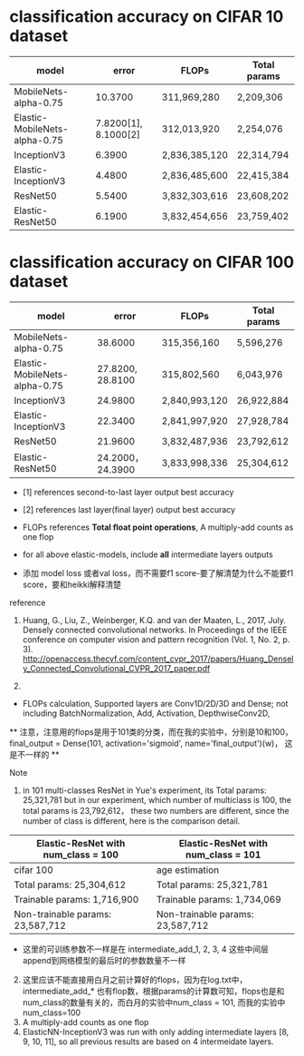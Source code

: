 # classification accuracy on **CIFAR 10** dataset

model                                  | error               |     FLOPs                                | Total params      
---------------------------------------| ------------------- | ---------------------------------------- | ---------------------- 
MobileNets-alpha-0.75                  | 10.3700             |  311,969,280                             |    2,209,306           
Elastic-MobileNets-alpha-0.75          | 7.8200[1], 8.1000[2]|  312,013,920                             |   2,254,076            
InceptionV3                            | 6.3900              |  2,836,385,120                           |     22,314,794         
Elastic-InceptionV3                    | 4.4800              |  2,836,485,600                           |     22,415,384          
ResNet50                               | 5.5400              | 3,832,303,616                            |  23,608,202          
Elastic-ResNet50                       | 6.1900              |  3,832,454,656                           |      23,759,402      


# classification accuracy on **CIFAR 100** dataset

model                                  | error               |       FLOPs                             | Total params       
---------------------------------------| ------------------- | ----------------------------------------| ----------------- 
MobileNets-alpha-0.75                  | 38.6000             | 315,356,160                             |  5,596,276         
Elastic-MobileNets-alpha-0.75          | 27.8200, 28.8100    | 315,802,560                             | 6,043,976        
InceptionV3                            | 24.9800             | 2,840,993,120                           | 26,922,884        
Elastic-InceptionV3                    |  22.3400            | 2,841,997,920                           | 27,928,784           
ResNet50                               | 21.9600             |    3,832,487,936                        | 23,792,612        
Elastic-ResNet50                       | 24.2000，24.3900    |  3,833,998,336                          | 25,304,612       
* [1] references second-to-last layer output best accuracy
* [2] references last layer(final layer) output best accuracy
* FLOPs references **Total float point operations**, A multiply-add counts as one flop
* for all above elastic-models, include **all** intermediate layers outputs  

* 添加 model loss 或者val loss，而不需要f1 score-要了解清楚为什么不能要f1 score，要和heikki解释清楚


reference
1. Huang, G., Liu, Z., Weinberger, K.Q. and van der Maaten, L., 2017, July. Densely connected convolutional networks. In Proceedings of the IEEE conference on computer vision and pattern recognition (Vol. 1, No. 2, p. 3).
http://openaccess.thecvf.com/content_cvpr_2017/papers/Huang_Densely_Connected_Convolutional_CVPR_2017_paper.pdf

2. 
* FLOPs calculation, Supported layers are Conv1D/2D/3D and Dense; not including BatchNormalization, Add, Activation, DepthwiseConv2D,  

** 注意，注意用的flops是用于101类的分类，而在我的实验中，分别是10和100， final_output = Dense(101, activation='sigmoid', name='final_output')(w)， 这是不一样的 **


Note
1. in 101 multi-classes ResNet in Yue's experiment, its Total params: 25,321,781 but in our experiment, which number of multiclass is 100, the total params is 23,792,612， these two numbers are different, since the number of class is different, here is the comparison detail.


Elastic-ResNet with num_class = 100   | Elastic-ResNet with num_class = 101
------------------------------| ---------------------------  
cifar 100                     |      age estimation  
Total params: 25,304,612           |   Total params: 25,321,781
Trainable params: 1,716,900          |   Trainable params: 1,734,069
Non-trainable params: 23,587,712   |   Non-trainable params: 23,587,712

* 这里的可训练参数不一样是在 intermediate_add_1, 2, 3, 4 这些中间层append到网络模型的最后时的参数数量不一样

2. 这里应该不能直接用白月之前计算好的flops，因为在log.txt中，intermediate_add_* 也有flop数，根据params的计算数可知，flops也是和num_class的数量有关的，而白月的实验中num_class = 101, 而我的实验中num_class=100
3. A multiply-add counts as one flop
4. ElasticNN-InceptionV3 was run with only adding intermediate layers [8, 9, 10, 11], so all previous results are based on 4 intermeidate layers.
